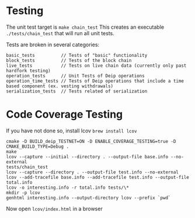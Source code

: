 # Testing

The unit test target is `make chain_test`
This creates an executable `./tests/chain_test` that will run all unit tests.

Tests are broken in several categories:
```
basic_tests          // Tests of "basic" functionality
block_tests          // Tests of the block chain
live_tests           // Tests on live chain data (currently only past hardfork testing)
operation_tests      // Unit Tests of Deip operations
operation_time_tests // Tests of Deip operations that include a time based component (ex. vesting withdrawals)
serialization_tests  // Tests related of serialization
```

# Code Coverage Testing

If you have not done so, install lcov `brew install lcov`

```
cmake -D BUILD_deip_TESTNET=ON -D ENABLE_COVERAGE_TESTING=true -D CMAKE_BUILD_TYPE=Debug .
make
lcov --capture --initial --directory . --output-file base.info --no-external
tests/chain_test
lcov --capture --directory . --output-file test.info --no-external
lcov --add-tracefile base.info --add-tracefile test.info --output-file total.info
lcov -o interesting.info -r total.info tests/\*
mkdir -p lcov
genhtml interesting.info --output-directory lcov --prefix `pwd`
```

Now open `lcov/index.html` in a browser
